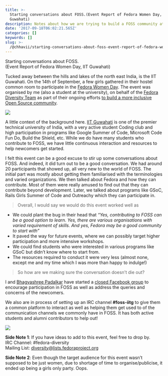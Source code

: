 ```yaml
---
title: >-
  Starting conversations about FOSS.(Event Report of Fedora Women Day, IIT
  Guwahati)
description: Notes about how we are trying to build a FOSS community at IIT Guwahati.
date: '2017-09-18T06:02:21.565Z'
categories: []
keywords: []
slug: >-
  /@chhavii/starting-conversations-about-foss-event-report-of-fedora-women-day-iit-guwahati-19d4a3d0141e
---
```


Starting conversations about FOSS.  
(Event Report of Fedora Women Day, IIT Guwahati)

Tucked away between the hills and lakes of the north east India, is the IIT Guwahati. On the 14th of September, a few girls gathered in their hostel common room to participate in the [Fedora Women Day](https://fedoraproject.org/wiki/Fedora_Women_Day_2017). The event was organised by me (also a student at the university), on behalf of the [Fedora Diversity Team](https://fedoraproject.org/wiki/Diversity) as part of their ongoing efforts [to build a more inclusive Open Source community](https://medium.com/@chhavi.justme/building-a-more-inclusive-open-source-community-at-fedora-15dad220efba).

![](https://cdn-images-1.medium.com/max/800/1*f45Qip0Ax16XdV5XN2qPKg.jpeg)

A little context of the background here. [IIT Guwahati](http://www.iitg.ernet.in/) is one of the premier technical university of India, with a very active student Coding club and high participation in programs like Google Summer of Code, Microsoft Code Fun Do, Build the Shield, etc. While we do have many students who contribute to FOSS, we have little continuous interaction and resources to help newcomers get started.

I felt this event can be a good excuse to stir up some conversations about FOSS. And indeed, it did turn out to be a good conversation. We had around 20 participants that showed up, all very new to the world of FOSS. The initial part was mostly about getting them familiarised with the terminologies and varied organizations. We then talked about Fedora and how they can contribute. Most of them were really amused to find out that they can contribute beyond development. Later, we talked about programs like GSoC, Rails Girls Summer of Code and Outreachy which they can participate in.

> Overall, I would say we would do this event worked well as

*   We could plant the bug in their head that _“Yes, contributing to FOSS can be a good option to learn. Yes, there are various organisations with varied requirement of skills. And yes, Fedora may be a good community to start with”_
*   It paved the way for future events, where we can possibly target higher participation and more intensive workshops.
*   We could find students who were interested in various programs like GSoC but didn’t know where to start from.
*   The resources required to conduct it were very less (almost none, except me and my time which I was more than happy to indulge!)

> So how are we making sure the conversation doesn’t die out?

I and [Bhagyashree Padalkar](https://medium.com/u/f12eabd8aad6) have started a [closed Facebook group](https://www.facebook.com/groups/1422338674452811/) to encourage participation in FOSS as well as address the queries and concerns of the newcomers.

We also are in process of setting up an IRC channel **#foss-iitg** to give them a common platform to interact as well as helping them get used to of the communication channels we commonly have in FOSS. It has both active students and alumni contributors to help out!

![](https://cdn-images-1.medium.com/max/800/1*BnZHnqZtaXH6jywvQIFJ2g.jpeg)

**Side Note 1**: If you have ideas to add to this event, feel free to drop by.  
IRC Channel: #fedora-diversity  
Mailing List: diversity@lists.fedoraproject.org

**Side Note 2**: Even though the target audience for this event wasn’t supposed to be just women, due to shortage of time to organise/publicise, it ended up being a girls only party. Oops.